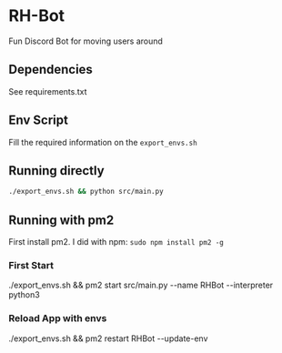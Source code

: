 # RH-Bot

Fun Discord Bot for moving users around

## Dependencies

See requirements.txt

## Env Script

Fill the required information on the `export_envs.sh`

## Running directly

```sh
./export_envs.sh && python src/main.py
```

## Running with pm2

First install pm2. I did with npm: `sudo npm install pm2 -g`

### First Start

./export_envs.sh && pm2 start src/main.py --name RHBot --interpreter python3

### Reload App with envs

./export_envs.sh && pm2 restart RHBot --update-env
